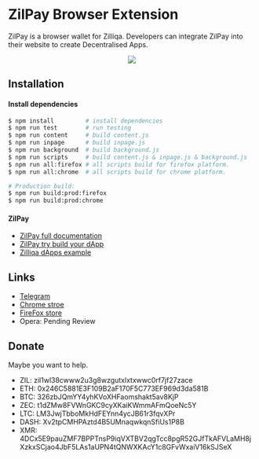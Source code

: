 # ZilPay Browser Extension

ZilPay is a browser wallet for Zilliqa. Developers can integrate ZilPay into their website to create Decentralised Apps.

<p align="center">
  <a href="https://zilpay.xyz"><img src="https://github.com/lich666dead/zil-pay/blob/master/imgs/preview.png"></a>
</p>

## Installation

#### Install dependencies
```sh
$ npm install         # install dependencies
$ npm run test        # run testing
$ npm run content     # build content.js
$ npm run inpage      # build inpage.js
$ npm run background  # build background.js
$ npm run scripts     # build content.js & inpage.js & background.js
$ npm run all:firefox # all scripts build for firefox platform.
$ npm run all:chrome  # all scripts build for chrome platform.

# Production build:
$ npm run build:prod:firefox
$ npm run build:prod:chrome
```


#### ZilPay
+ [ZilPay full documentation](https://zilpay-test.web.app/Documentation/)
+ [ZilPay try build your dApp](https://medium.com/coinmonks/test-and-develop-dapps-on-zilliqa-with-zilpay-52b165f118bf?source=friends_link&sk=2a60070ddac60677ec36b1234c60222a)
+ [Zilliqa dApps example](https://github.com/lich666dead/zilliqa-dApps)


## Links
+ [Telegram](https://t.me/zilpay)
+ [Chrome stroe](https://chrome.google.com/webstore/detail/zilpay/klnaejjgbibmhlephnhpmaofohgkpgkd?utm_source=chrome-ntp-icon)
+ [FireFox store](https://addons.mozilla.org/en-GB/firefox/addon/zilpay/)
+ Opera: Pending Review

Donate
------

Maybe you want to help.

- ZIL: zil1wl38cwww2u3g8wzgutxlxtxwwc0rf7jf27zace
- ETH: 0x246C5881E3F109B2aF170F5C773EF969d3da581B
- BTC: 326zbJQmYY4yhKVoXHFaomshakt5av8KjP
- ZEC: t1dZMw8FVWnGKC9cyXKaiKWmmAFmQoeNc5Y
- LTC: LM3JwjTbboMkHdFEYnn4ycJB61r3fqvXPr
- DASH: Xv2tpCMHPAztd4B5UMnaqwkqnSfiUs1P8B
- XMR: 4DCx5E9pauZMF7BPPTnsP9iqVXTBV2qgTcc8pgR52GJfTkAFVLaMH8jXzkxSCjao4JbF5LAs1aUPN4tQNWXKAcY1c8GFvWxaiV16kSJSeX
